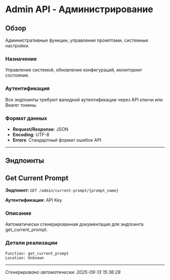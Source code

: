 # Admin API - Администрирование

## Обзор

Административные функции, управление промптами, системные настройки.

### Назначение
Управление системой, обновление конфигураций, мониторинг состояния.

### Аутентификация
Все эндпоинты требуют валидной аутентификации через API ключи или Bearer токены.

### Формат данных
- **Request/Response**: JSON
- **Encoding**: UTF-8
- **Errors**: Стандартный формат ошибок API

---

## Эндпоинты


## Get Current Prompt

**Эндпоинт:** `GET /admin/current-prompt/{prompt_name}`

**Аутентификация:** API Key

### Описание
Автоматически сгенерированная документация для эндпоинта get_current_prompt.

### Детали реализации
```
Function: get_current_prompt
Location: Unknown
```

---

*Сгенерировано автоматически: 2025-09-13 15:36:28*
